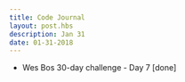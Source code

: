 ```yaml
---
title: Code Journal
layout: post.hbs
description: Jan 31
date: 01-31-2018
---
```


- Wes Bos 30-day challenge - Day 7 [done]

